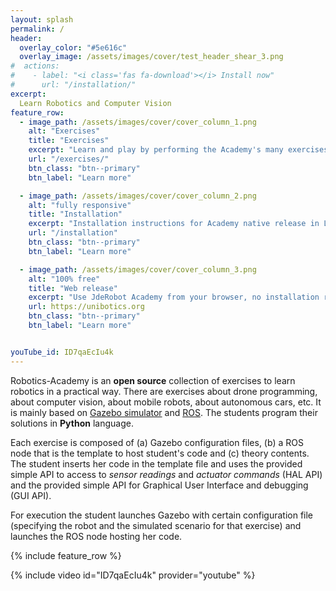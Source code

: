 ```yaml
---
layout: splash
permalink: /
header:
  overlay_color: "#5e616c"
  overlay_image: /assets/images/cover/test_header_shear_3.png
#  actions:
#    - label: "<i class='fas fa-download'></i> Install now"
#      url: "/installation/"
excerpt: 
  Learn Robotics and Computer Vision
feature_row:
  - image_path: /assets/images/cover/cover_column_1.png
    alt: "Exercises"
    title: "Exercises"
    excerpt: "Learn and play by performing the Academy's many exercises"
    url: "/exercises/"
    btn_class: "btn--primary"
    btn_label: "Learn more"

  - image_path: /assets/images/cover/cover_column_2.png
    alt: "fully responsive"
    title: "Installation"
    excerpt: "Installation instructions for Academy native release in Linux"
    url: "/installation"
    btn_class: "btn--primary"
    btn_label: "Learn more"

  - image_path: /assets/images/cover/cover_column_3.png
    alt: "100% free"
    title: "Web release"
    excerpt: "Use JdeRobot Academy from your browser, no installation required"
    url: https://unibotics.org
    btn_class: "btn--primary"
    btn_label: "Learn more"


youTube_id: ID7qaEcIu4k
---
```



Robotics-Academy is an **open source** collection of exercises to learn robotics in a practical way.
There are exercises about drone programming, about computer vision, about mobile robots, about autonomous cars, etc. 
It is mainly based on [Gazebo simulator](http://gazebosim.org) and [ROS](https://www.ros.org). The students program their solutions in **Python** language.

Each exercise is composed of (a) Gazebo configuration files, (b) a ROS node that is the template to host student's code and (c) theory contents. The student inserts her code in the template file and uses the provided simple API to access to _sensor readings_ and _actuator commands_ (HAL API) and the provided simple API for Graphical User Interface and debugging (GUI API).

For execution the student launches Gazebo with certain configuration file (specifying the robot and the simulated scenario for that exercise) and launches the ROS node hosting her code.

{% include feature_row %}

{% include video id="ID7qaEcIu4k" provider="youtube" %}

